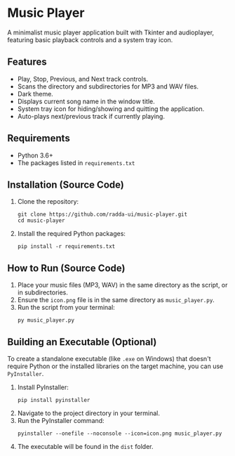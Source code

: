 # Music Player

A minimalist music player application built with Tkinter and audioplayer, featuring basic playback controls and a system tray icon.

## Features

*   Play, Stop, Previous, and Next track controls.
*   Scans the directory and subdirectories for MP3 and WAV files.
*   Dark theme.
*   Displays current song name in the window title.
*   System tray icon for hiding/showing and quitting the application.
*   Auto-plays next/previous track if currently playing.

## Requirements

*   Python 3.6+
*   The packages listed in `requirements.txt`

## Installation (Source Code)

1.  Clone the repository:
    ```shell
    git clone https://github.com/radda-ui/music-player.git
    cd music-player
    ```

2.  Install the required Python packages:
    ```shell
    pip install -r requirements.txt
    ```

## How to Run (Source Code)

1.  Place your music files (MP3, WAV) in the same directory as the script, or in subdirectories.
2.  Ensure the `icon.png` file is in the same directory as `music_player.py`.
3.  Run the script from your terminal:
    ```shell
    py music_player.py
    ```

## Building an Executable (Optional)

To create a standalone executable (like `.exe` on Windows) that doesn't require Python or the installed libraries on the target machine, you can use `PyInstaller`.

1.  Install PyInstaller:
    ```shell
    pip install pyinstaller
    ```
2.  Navigate to the project directory in your terminal.
3.  Run the PyInstaller command:
    ```shell
    pyinstaller --onefile --noconsole --icon=icon.png music_player.py
    ```
4.  The executable will be found in the `dist` folder.
